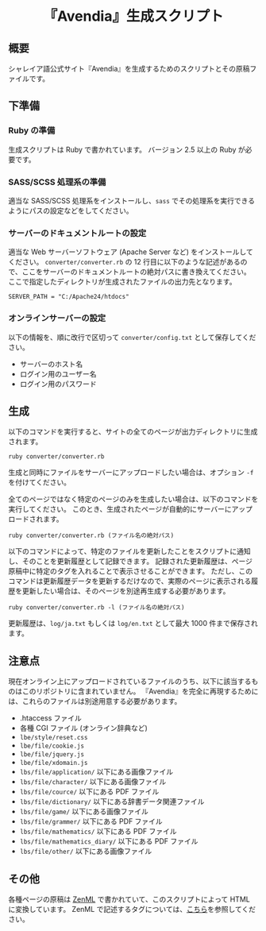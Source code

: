 <div align="center">
<h1>『Avendia』生成スクリプト</h1>
</div>


## 概要
シャレイア語公式サイト『Avendia』を生成するためのスクリプトとその原稿ファイルです。

## 下準備

### Ruby の準備
生成スクリプトは Ruby で書かれています。
バージョン 2.5 以上の Ruby が必要です。

### SASS/SCSS 処理系の準備
適当な SASS/SCSS 処理系をインストールし、`sass` でその処理系を実行できるようにパスの設定などをしてください。

### サーバーのドキュメントルートの設定
適当な Web サーバーソフトウェア (Apache Server など) をインストールしてください。
`converter/converter.rb` の 12 行目に以下のような記述があるので、ここをサーバーのドキュメントルートの絶対パスに書き換えてください。
ここで指定したディレクトリが生成されたファイルの出力先となります。
```
SERVER_PATH = "C:/Apache24/htdocs"
```

### オンラインサーバーの設定
以下の情報を、順に改行で区切って `converter/config.txt` として保存してください。

- サーバーのホスト名
- ログイン用のユーザー名
- ログイン用のパスワード

## 生成
以下のコマンドを実行すると、サイトの全てのページが出力ディレクトリに生成されます。
```
ruby converter/converter.rb
```
生成と同時にファイルをサーバーにアップロードしたい場合は、オプション `-f` を付けてください。

全てのページではなく特定のページのみを生成したい場合は、以下のコマンドを実行してください。
このとき、生成されたページが自動的にサーバーにアップロードされます。
```
ruby converter/converter.rb (ファイル名の絶対パス)
```

以下のコマンドによって、特定のファイルを更新したことをスクリプトに通知し、そのことを更新履歴として記録できます。
記録された更新履歴は、ページ原稿中に特定のタグを入れることで表示させることができます。
ただし、このコマンドは更新履歴データを更新するだけなので、実際のページに表示される履歴を更新したい場合は、そのページを別途再生成する必要があります。
```
ruby converter/converter.rb -l (ファイル名の絶対パス)
```
更新履歴は、`log/ja.txt` もしくは `log/en.txt` として最大 1000 件まで保存されます。

## 注意点
現在オンライン上にアップロードされているファイルのうち、以下に該当するものはこのリポジトリに含まれていません。
『Avendia』を完全に再現するためには、これらのファイルは別途用意する必要があります。

- .htaccess ファイル
- 各種 CGI ファイル (オンライン辞典など)
- `lbe/style/reset.css`
- `lbe/file/cookie.js`
- `lbe/file/jquery.js`
- `lbe/file/xdomain.js`
- `lbs/file/application/` 以下にある画像ファイル
- `lbs/file/character/` 以下にある画像ファイル
- `lbs/file/cource/` 以下にある PDF ファイル
- `lbs/file/dictionary/` 以下にある辞書データ関連ファイル
- `lbs/file/game/` 以下にある画像ファイル
- `lbs/file/grammer/` 以下にある PDF ファイル
- `lbs/file/mathematics/` 以下にある PDF ファイル
- `lbs/file/mathematics_diary/` 以下にある PDF ファイル
- `lbs/file/other/` 以下にある画像ファイル

## その他
各種ページの原稿は [ZenML](https://github.com/Ziphil/Zenithal) で書かれていて、このスクリプトによって HTML に変換しています。
ZenML で記述するタグについては、[こちら](http://ziphil.com/other/other/10.html)を参照してください。
